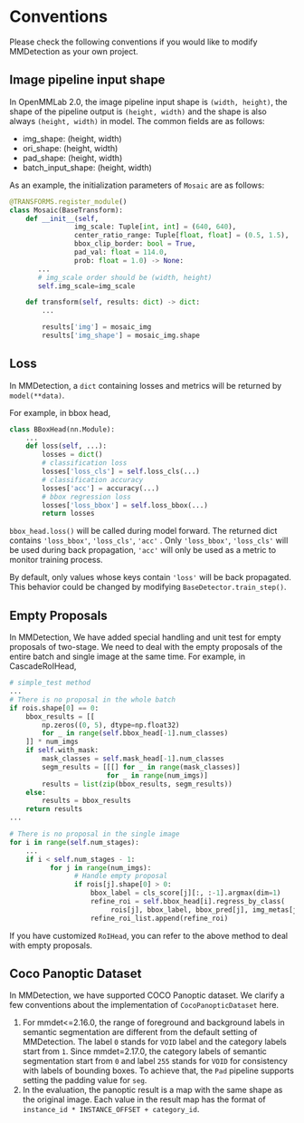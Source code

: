 # Conventions

Please check the following conventions if you would like to modify MMDetection as your own project.

## Image pipeline input shape

In OpenMMLab 2.0, the image pipeline input shape is `(width, height)`, the shape of the pipeline output is `(height, width)` and the shape is also always `(height, width)` in model. The common fields are as follows:

- img_shape: (height, width)
- ori_shape: (height, width)
- pad_shape: (height, width)
- batch_input_shape: (height, width)

As an example, the initialization parameters of `Mosaic` are as follows:

```python
@TRANSFORMS.register_module()
class Mosaic(BaseTransform):
    def __init__(self,
                img_scale: Tuple[int, int] = (640, 640),
                center_ratio_range: Tuple[float, float] = (0.5, 1.5),
                bbox_clip_border: bool = True,
                pad_val: float = 114.0,
                prob: float = 1.0) -> None:
       ...
       # img_scale order should be (width, height)
       self.img_scale=img_scale

    def transform(self, results: dict) -> dict:
        ...

        results['img'] = mosaic_img
        results['img_shape'] = mosaic_img.shape
```

## Loss

In MMDetection, a `dict` containing losses and metrics will be returned by `model(**data)`.

For example, in bbox head,

```python
class BBoxHead(nn.Module):
    ...
    def loss(self, ...):
        losses = dict()
        # classification loss
        losses['loss_cls'] = self.loss_cls(...)
        # classification accuracy
        losses['acc'] = accuracy(...)
        # bbox regression loss
        losses['loss_bbox'] = self.loss_bbox(...)
        return losses
```

`bbox_head.loss()` will be called during model forward.
The returned dict contains `'loss_bbox'`, `'loss_cls'`, `'acc'` .
Only `'loss_bbox'`, `'loss_cls'` will be used during back propagation,
`'acc'` will only be used as a metric to monitor training process.

By default, only values whose keys contain `'loss'` will be back propagated.
This behavior could be changed by modifying `BaseDetector.train_step()`.

## Empty Proposals

In MMDetection, We have added special handling and unit test for empty proposals of two-stage. We need to deal with the empty proposals of the entire batch and single image at the same time. For example, in CascadeRoIHead,

```python
# simple_test method
...
# There is no proposal in the whole batch
if rois.shape[0] == 0:
    bbox_results = [[
        np.zeros((0, 5), dtype=np.float32)
        for _ in range(self.bbox_head[-1].num_classes)
    ]] * num_imgs
    if self.with_mask:
        mask_classes = self.mask_head[-1].num_classes
        segm_results = [[[] for _ in range(mask_classes)]
                        for _ in range(num_imgs)]
        results = list(zip(bbox_results, segm_results))
    else:
        results = bbox_results
    return results
...

# There is no proposal in the single image
for i in range(self.num_stages):
    ...
    if i < self.num_stages - 1:
          for j in range(num_imgs):
                # Handle empty proposal
                if rois[j].shape[0] > 0:
                    bbox_label = cls_score[j][:, :-1].argmax(dim=1)
                    refine_roi = self.bbox_head[i].regress_by_class(
                         rois[j], bbox_label, bbox_pred[j], img_metas[j])
                    refine_roi_list.append(refine_roi)
```

If you have customized `RoIHead`, you can refer to the above method to deal with empty proposals.

## Coco Panoptic Dataset

In MMDetection, we have supported COCO Panoptic dataset. We clarify a few conventions about the implementation of `CocoPanopticDataset` here.

1. For mmdet\<=2.16.0, the range of foreground and background labels in semantic segmentation are different from the default setting of MMDetection. The label `0` stands for `VOID` label and the category labels start from `1`.
   Since mmdet=2.17.0, the category labels of semantic segmentation start from `0` and label `255` stands for `VOID` for consistency with labels of bounding boxes.
   To achieve that, the `Pad` pipeline supports setting the padding value for `seg`.
2. In the evaluation, the panoptic result is a map with the same shape as the original image. Each value in the result map has the format of `instance_id * INSTANCE_OFFSET + category_id`.

